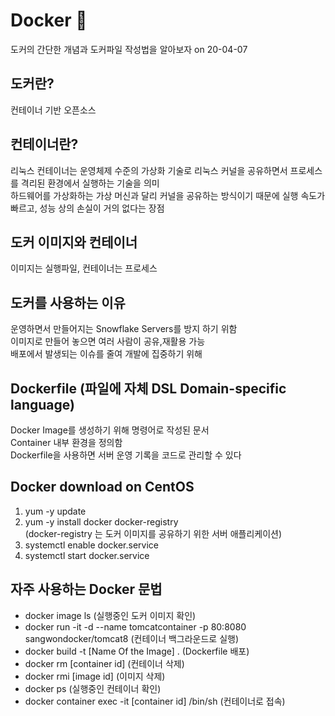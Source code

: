 # Docker :whale:
 도커의 간단한 개념과 도커파일 작성법을 알아보자 on 20-04-07

## 도커란?
 컨테이너 기반 오픈소스  
 
## 컨테이너란?
 리눅스 컨테이너는 운영체제 수준의 가상화 기술로 리눅스 커널을 공유하면서 프로세스를 격리된 환경에서 실행하는 기술을 의미  
 하드웨어를 가상화하는 가상 머신과 달리 커널을 공유하는 방식이기 때문에 실행 속도가 빠르고, 성능 상의 손실이 거의 없다는 장점  

## 도커 이미지와 컨테이너
 이미지는 실행파일, 컨테이너는 프로세스  

## 도커를 사용하는 이유
 운영하면서 만들어지는 Snowflake Servers를 방지 하기 위함  
 이미지로 만들어 놓으면 여러 사람이 공유,재활용 가능  
 배포에서 발생되는 이슈를 줄여 개발에 집중하기 위해  

## Dockerfile (파일에 자체 DSL Domain-specific language) 
 Docker Image를 생성하기 위해 명령어로 작성된 문서  
 Container 내부 환경을 정의함  
 Dockerfile을 사용하면 서버 운영 기록을 코드로 관리할 수 있다

## Docker download on CentOS
 1. yum -y update
 2. yum -y install docker docker-registry  
 (docker-registry 는 도커 이미지를 공유하기 위한 서버 애플리케이션)
 3. systemctl enable docker.service  
 4. systemctl start docker.service  

## 자주 사용하는 Docker 문법
 - docker image ls (실행중인 도커 이미지 확인)  
 - docker run -it -d --name tomcatcontainer -p 80:8080 sangwondocker/tomcat8 (컨테이너 백그라운드로 실행)  
 - docker build -t [Name Of the Image]  . (Dockerfile 배포)  
 - docker rm [container id] (컨테이너 삭제)  
 - docker rmi [image id] (이미지 삭제)  
 - docker ps (실행중인 컨테이너 확인)  
 - docker container exec -it [container id] /bin/sh (컨테이너로 접속)

